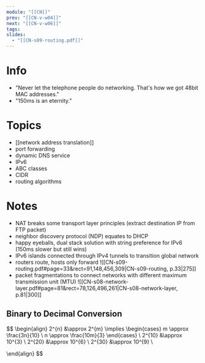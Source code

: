 ```yaml
---
module: "[[CN]]"
prev: "[[CN-v-w04]]"
next: "[[CN-v-w06]]"
tags: 
slides:
  - "[[CN-s09-routing.pdf]]"
---
```



# Info
- "Never let the telephone people do networking. That's how we got 48bit MAC addresses."
- "150ms is an eternity."


# Topics
- [[network address translation]]
- port forwarding
- dynamic DNS service
- IPv6
- ABC classes
- CIDR
- routing algorithms


# Notes
- NAT breaks some transport layer principles (extract destination IP from FTP packet)
- neighbor discovery protocol (NDP) equates to DHCP
- happy eyeballs, dual stack solution with string preference for IPv6 (150ms slower but still wins)
- IPv6 islands connected through IPv4 tunnels to transition global network
- routers route, hosts only forward
![[CN-s09-routing.pdf#page=33&rect=91,148,456,309|CN-s09-routing, p.33|275]]
- packet fragmentations to connect networks with different maximum transmission unit (MTU)
![[CN-s08-network-layer.pdf#page=81&rect=78,126,496,261|CN-s08-network-layer, p.81|300]]

## Binary to Decimal Conversion
$$
\begin{align}
2^{n} &\approx 2^{m} \implies \begin{cases}
m \approx \frac{3n}{10} \\
n \approx \frac{10m}{3}
\end{cases} \\
2^{10} &\approx 10^{3} \\
2^{20} &\approx 10^{6} \\
2^{30} &\approx 10^{9} \\

\end{align}
$$
